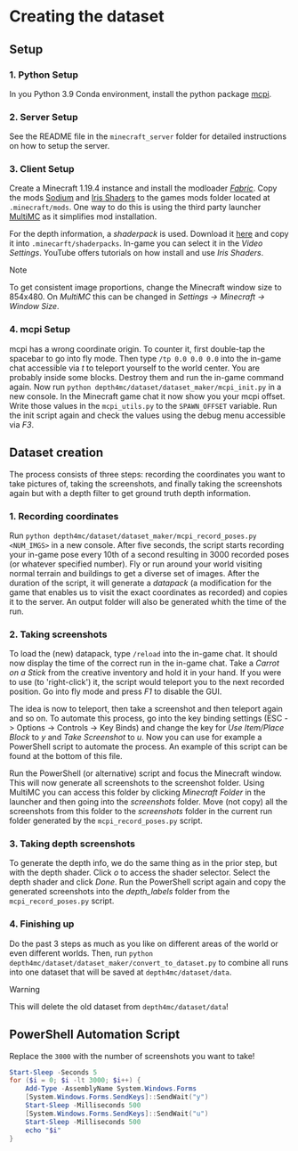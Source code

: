 # Creating the dataset

## Setup

### 1. Python Setup

In you Python 3.9 Conda environment, install the python package [mcpi](https://github.com/martinohanlon/mcpi).

### 2. Server Setup

See the README file in the `minecraft_server` folder for detailed instructions on how to setup the server.

### 3. Client Setup

Create a Minecraft 1.19.4 instance and install the modloader *[Fabric](https://fabricmc.net/)*. Copy the mods [Sodium](https://modrinth.com/mod/sodium/version/mc1.19.4-0.4.10) and [Iris Shaders](https://modrinth.com/mod/iris/version/1.6.11+1.19.4) to the games mods folder located at `.minecraft/mods`. One way to do this is using the third party launcher [MultiMC](https://multimc.org/) as it simplifies mod installation.

For the depth information, a *shaderpack* is used. Download it [here](https://www.youtube.com/redirect?event=video_description&redir_token=QUFFLUhqa0E3ZlVoTWVNMGRIaGhNUFBwbTNfTm1wZm9HZ3xBQ3Jtc0tsSThQcG1iQW5mNEhSeDFfWEJVOW5falgySDNIWDdIQmowMUdXemFaNEFYSUlUMDNyNnZackd1VVdCZVM3TFA1MV9fNVBaNUxDX2NmYVEzOXdvLWV6ZlpRaTVRTllxMU9BQ1lwcG1sblNIZHhOVFRFQQ&q=http%3A%2F%2Fwww.mediafire.com%2Ffile%2F5tan9hrgjhr3vu4%2FCPDepthMap.zip&v=nakyctgYDM8) and copy it into `.minecarft/shaderpacks`. In-game you can select it in the *Video Settings*. YouTube offers tutorials on how install and use *Iris Shaders*.

> [!NOTE]
> To get consistent image proportions, change the Minecraft window size to 854x480. On *MultiMC* this can be changed in *Settings -> Minecraft -> Window Size*.

### 4. mcpi Setup

mcpi has a wrong coordinate origin. To counter it, first double-tap the spacebar to go into fly mode. Then type `/tp 0.0 0.0 0.0` into the in-game chat accessible via *t* to teleport yourself to the world center. You are probably inside some blocks. Destroy them and run the in-game command again. Now run `python depth4mc/dataset/dataset_maker/mcpi_init.py` in a new console. In the Minecraft game chat it now show you your mcpi offset. Write those values in the `mcpi_utils.py` to the `SPAWN_OFFSET` variable. Run the init script again and check the values using the debug menu accessible via *F3*.

## Dataset creation

The process consists of three steps: recording the coordinates you want to take pictures of, taking the screenshots, and finally taking the screenshots again but with a depth filter to get ground truth depth information.

### 1. Recording coordinates

Run `python depth4mc/dataset/dataset_maker/mcpi_record_poses.py <NUM_IMGS>` in a new console. After five seconds, the script starts recording your in-game pose every 10th of a second resulting in 3000 recorded poses (or whatever specified number). Fly or run around your world visiting normal terrain and buildings to get a diverse set of images. After the duration of the script, it will generate a *datapack* (a modification for the game that enables us to visit the exact coordinates as recorded) and copies it to the server. An output folder will also be generated whith the time of the run.

### 2. Taking screenshots

To load the (new) datapack, type `/reload` into the in-game chat. It should now display the time of the correct run in the in-game chat.
Take a *Carrot on a Stick* from the creative inventory and hold it in your hand. If you were to use (to 'right-click') it, the script would teleport you to the next recorded position. Go into fly mode and press *F1* to disable the GUI.

The idea is now to teleport, then take a screenshot and then teleport again and so on. To automate this process, go into the key binding settings (ESC -> Options -> Controls -> Key Binds) and change the key for *Use Item/Place Block* to *y* and *Take Screenshot* to *u*. Now you can use for example a PowerShell script to automate the process. An example of this script can be found at the bottom of this file.

Run the PowerShell (or alternative) script and focus the Minecraft window. This will now generate all screenshots to the screenshot folder. Using MultiMC you can access this folder by clicking *Minecraft Folder* in the launcher and then going into the *screenshots* folder. Move (not copy) all the screenshots from this folder to the *screenshots* folder in the current run folder generated by the `mcpi_record_poses.py` script.

### 3. Taking depth screenshots

To generate the depth info, we do the same thing as in the prior step, but with the depth shader. Click *o* to access the shader selector. Select the depth shader and click *Done*. Run the PowerShell script again and copy the generated screenshots into the *depth_labels* folder from the `mcpi_record_poses.py` script.

### 4. Finishing up

Do the past 3 steps as much as you like on different areas of the world or even different worlds. Then, run `python depth4mc/dataset/dataset_maker/convert_to_dataset.py` to combine all runs into one dataset that will be saved at `depth4mc/dataset/data`.

> [!WARNING]
> This will delete the old dataset from `depth4mc/dataset/data`!

## PowerShell Automation Script

Replace the `3000` with the number of screenshots you want to take!

```powershell
Start-Sleep -Seconds 5
for ($i = 0; $i -lt 3000; $i++) {
    Add-Type -AssemblyName System.Windows.Forms
    [System.Windows.Forms.SendKeys]::SendWait("y")
    Start-Sleep -Milliseconds 500
    [System.Windows.Forms.SendKeys]::SendWait("u")
    Start-Sleep -Milliseconds 500
    echo "$i"
}
```